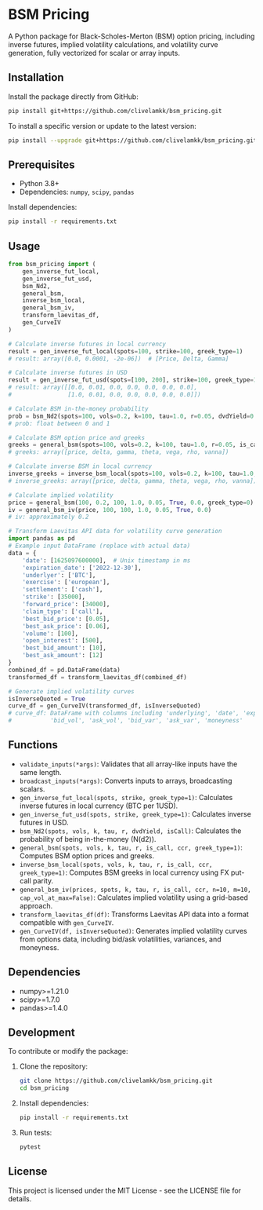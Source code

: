 # BSM Pricing

A Python package for Black-Scholes-Merton (BSM) option pricing, including inverse futures, implied volatility calculations, and volatility curve generation, fully vectorized for scalar or array inputs.

## Installation

Install the package directly from GitHub:

```bash
pip install git+https://github.com/clivelamkk/bsm_pricing.git
```

To install a specific version or update to the latest version:

```bash
pip install --upgrade git+https://github.com/clivelamkk/bsm_pricing.git
```

## Prerequisites

- Python 3.8+
- Dependencies: `numpy`, `scipy`, `pandas`

Install dependencies:

```bash
pip install -r requirements.txt
```

## Usage

```python
from bsm_pricing import (
    gen_inverse_fut_local,
    gen_inverse_fut_usd,
    bsm_Nd2,
    general_bsm,
    inverse_bsm_local,
    general_bsm_iv,
    transform_laevitas_df,
    gen_CurveIV
)

# Calculate inverse futures in local currency
result = gen_inverse_fut_local(spots=100, strike=100, greek_type=1)
# result: array([0.0, 0.0001, -2e-06])  # [Price, Delta, Gamma]

# Calculate inverse futures in USD
result = gen_inverse_fut_usd(spots=[100, 200], strike=100, greek_type=1)
# result: array([[0.0, 0.01, 0.0, 0.0, 0.0, 0.0, 0.0],
#                [1.0, 0.01, 0.0, 0.0, 0.0, 0.0, 0.0]])

# Calculate BSM in-the-money probability
prob = bsm_Nd2(spots=100, vols=0.2, k=100, tau=1.0, r=0.05, dvdYield=0.0, isCall=True)
# prob: float between 0 and 1

# Calculate BSM option price and greeks
greeks = general_bsm(spots=100, vols=0.2, k=100, tau=1.0, r=0.05, is_call=True, ccr=0.0, greek_type=1)
# greeks: array([price, delta, gamma, theta, vega, rho, vanna])

# Calculate inverse BSM in local currency
inverse_greeks = inverse_bsm_local(spots=100, vols=0.2, k=100, tau=1.0, r=0.05, is_call=True, ccr=0.0)
# inverse_greeks: array([price, delta, gamma, theta, vega, rho, vanna])

# Calculate implied volatility
price = general_bsm(100, 0.2, 100, 1.0, 0.05, True, 0.0, greek_type=0)
iv = general_bsm_iv(price, 100, 100, 1.0, 0.05, True, 0.0)
# iv: approximately 0.2

# Transform Laevitas API data for volatility curve generation
import pandas as pd
# Example input DataFrame (replace with actual data)
data = {
    'date': [1625097600000],  # Unix timestamp in ms
    'expiration_date': ['2022-12-30'],
    'underlyer': ['BTC'],
    'exercise': ['european'],
    'settlement': ['cash'],
    'strike': [35000],
    'forward_price': [34000],
    'claim_type': ['call'],
    'best_bid_price': [0.05],
    'best_ask_price': [0.06],
    'volume': [100],
    'open_interest': [500],
    'best_bid_amount': [10],
    'best_ask_amount': [12]
}
combined_df = pd.DataFrame(data)
transformed_df = transform_laevitas_df(combined_df)

# Generate implied volatility curves
isInverseQuoted = True
curve_df = gen_CurveIV(transformed_df, isInverseQuoted)
# curve_df: DataFrame with columns including 'underlying', 'date', 'expiry', 'strike', 'spot',
#           'bid_vol', 'ask_vol', 'bid_var', 'ask_var', 'moneyness'
```

## Functions

- `validate_inputs(*args)`: Validates that all array-like inputs have the same length.
- `broadcast_inputs(*args)`: Converts inputs to arrays, broadcasting scalars.
- `gen_inverse_fut_local(spots, strike, greek_type=1)`: Calculates inverse futures in local currency (BTC per 1USD).
- `gen_inverse_fut_usd(spots, strike, greek_type=1)`: Calculates inverse futures in USD.
- `bsm_Nd2(spots, vols, k, tau, r, dvdYield, isCall)`: Calculates the probability of being in-the-money (N(d2)).
- `general_bsm(spots, vols, k, tau, r, is_call, ccr, greek_type=1)`: Computes BSM option prices and greeks.
- `inverse_bsm_local(spots, vols, k, tau, r, is_call, ccr, greek_type=1)`: Computes BSM greeks in local currency using FX put-call parity.
- `general_bsm_iv(prices, spots, k, tau, r, is_call, ccr, n=10, m=10, cap_vol_at_max=False)`: Calculates implied volatility using a grid-based approach.
- `transform_laevitas_df(df)`: Transforms Laevitas API data into a format compatible with `gen_CurveIV`.
- `gen_CurveIV(df, isInverseQuoted)`: Generates implied volatility curves from options data, including bid/ask volatilities, variances, and moneyness.

## Dependencies

- numpy&gt;=1.21.0
- scipy&gt;=1.7.0
- pandas&gt;=1.4.0

## Development

To contribute or modify the package:

1. Clone the repository:

   ```bash
   git clone https://github.com/clivelamkk/bsm_pricing.git
   cd bsm_pricing
   ```

2. Install dependencies:

   ```bash
   pip install -r requirements.txt
   ```

3. Run tests:

   ```bash
   pytest
   ```

## License

This project is licensed under the MIT License - see the LICENSE file for details.
